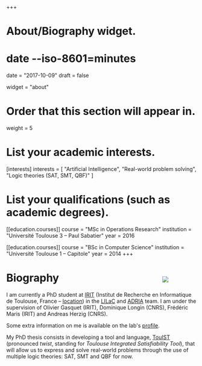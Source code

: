 +++
# About/Biography widget.
#     date --iso-8601=minutes
date = "2017-10-09"
draft = false

widget = "about"

# Order that this section will appear in.
weight = 5

# List your academic interests.
[interests]
  interests = [
    "Artificial Intelligence",
    "Real-world problem solving",
    "Logic theories (SAT, SMT, QBF)"
  ]

# List your qualifications (such as academic degrees).
[[education.courses]]
  course = "MSc in Operations Research"
  institution = "Université Toulouse 3 – Paul Sabatier"
  year = 2016

[[education.courses]]
  course = "BSc in Computer Science"
  institution = "Université Toulouse 1 – Capitole"
  year = 2014
+++

[<img src="img/irit2018.png" style="max-width:25%;min-width:2cm;float:right;margin:1em;margin-top:1cm">][IRIT]
# Biography


I am currently a PhD student at [IRIT] \(Institut de Recherche en Informatique
de Toulouse, France – [location]) in the [LILaC] and [ADRIA] team.
I am under the supervision of Olivier Gasquet (IRIT), Dominique Longin (CNRS),
Frédéric Maris (IRIT) and Andreas Herzig (CNRS).

Some extra information on me is available on the lab's [profile].

My PhD thesis consists in developing a tool and language, [TouIST]
\(pronounced _twist_, standing for _Toulouse Integrated Satisfiability
Tool_\), that will allow us to express and solve real-world problems
through the use of multiple logic theories: SAT, SMT and QBF for now.

[TouIST]: https://www.irit.fr/touist
[Github]: https://github.com/touist/touist
[IRIT]: https://www.irit.fr
[LiLAC]: https://www.irit.fr/-Equipe-LILaC-
[ADRIA]: https://www.irit.fr/-Equipe-ADRIA-
[LinkedIn]: https://www.linkedin.com/in/maelvalais/

[location]: https://goo.gl/maps/nuxdSM6P65J2
[Twitter]: https://twitter.com/maelvalais

[profile]: https://www.irit.fr/spip.php?page=annuaire&code=10566

[^touist-meaning]: _**Tou**louse **i**ntegrated **s**atisfiability **t**ool_.
                   it is prononced _twist_. we were looking for a memorable and
                   pronounceable name that had no homonym on google. and it
                   had to sound like fun, too!
